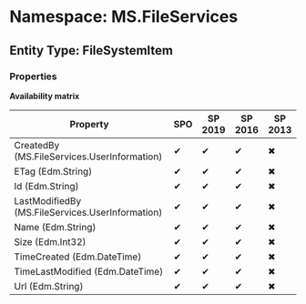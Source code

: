 # Namespace: MS.FileServices

## Entity Type: FileSystemItem

### Properties

**Availability matrix**

Property | SPO | SP 2019 | SP 2016 | SP 2013
----------|-----|---------|---------|--------
CreatedBy (MS.FileServices.UserInformation) | ✔ | ✔ | ✔ | ✖
ETag (Edm.String) | ✔ | ✔ | ✔ | ✖
Id (Edm.String) | ✔ | ✔ | ✔ | ✖
LastModifiedBy (MS.FileServices.UserInformation) | ✔ | ✔ | ✔ | ✖
Name (Edm.String) | ✔ | ✔ | ✔ | ✖
Size (Edm.Int32) | ✔ | ✔ | ✔ | ✖
TimeCreated (Edm.DateTime) | ✔ | ✔ | ✔ | ✖
TimeLastModified (Edm.DateTime) | ✔ | ✔ | ✔ | ✖
Url (Edm.String) | ✔ | ✔ | ✔ | ✖

